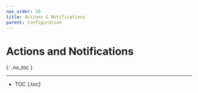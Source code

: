 ```yaml
---
nav_order: 10
title: Actions & Notifications
parent: Configuration
---
```


# Actions and Notifications
{: .no_toc }

---

- TOC 
{:toc}
